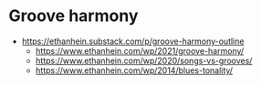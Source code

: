 # Groove harmony

- https://ethanhein.substack.com/p/groove-harmony-outline
  - https://www.ethanhein.com/wp/2021/groove-harmony/
  - https://www.ethanhein.com/wp/2020/songs-vs-grooves/
  - https://www.ethanhein.com/wp/2014/blues-tonality/
